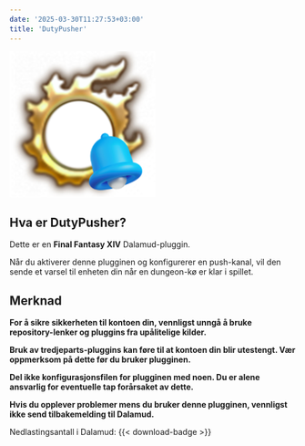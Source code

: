 ```yaml
---
date: '2025-03-30T11:27:53+03:00'
title: 'DutyPusher'
---
```


![Logo](https://github.com/MorCherlf/FFXIVDutyPusher/blob/master/Resources/img/icon.png?raw=true)

## Hva er DutyPusher?

Dette er en **Final Fantasy XIV** Dalamud-pluggin.

Når du aktiverer denne plugginen og konfigurerer en push-kanal, vil den sende et varsel til enheten din når en dungeon-kø er klar i spillet.

## Merknad

**For å sikre sikkerheten til kontoen din, vennligst unngå å bruke repository-lenker og pluggins fra upålitelige kilder.**

**Bruk av tredjeparts-pluggins kan føre til at kontoen din blir utestengt. Vær oppmerksom på dette før du bruker plugginen.**

**Del ikke konfigurasjonsfilen for plugginen med noen. Du er alene ansvarlig for eventuelle tap forårsaket av dette.**

**Hvis du opplever problemer mens du bruker denne plugginen, vennligst ikke send tilbakemelding til Dalamud.**

Nedlastingsantall i Dalamud: {{< download-badge >}}